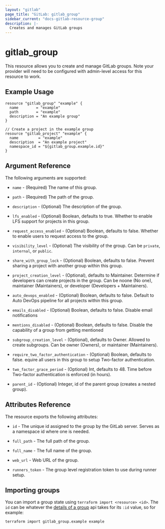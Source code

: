 ```yaml
---
layout: "gitlab"
page_title: "GitLab: gitlab_group"
sidebar_current: "docs-gitlab-resource-group"
description: |-
  Creates and manages GitLab groups
---
```


# gitlab\_group

This resource allows you to create and manage GitLab groups.
Note your provider will need to be configured with admin-level access for this resource to work.

## Example Usage

```hcl
resource "gitlab_group" "example" {
  name        = "example"
  path        = "example"
  description = "An example group"
}

// Create a project in the example group
resource "gitlab_project" "example" {
  name         = "example"
  description  = "An example project"
  namespace_id = "${gitlab_group.example.id}"
}
```

## Argument Reference

The following arguments are supported:

* `name` - (Required) The name of this group.

* `path` - (Required) The path of the group.

* `description` - (Optional) The description of the group.

* `lfs_enabled` - (Optional) Boolean, defaults to true.  Whether to enable LFS
support for projects in this group.

* `request_access_enabled` - (Optional) Boolean, defaults to false.  Whether to
enable users to request access to the group.

* `visibility_level` - (Optional) The visibility of the group. Can be `private`, `internal`, or `public`.

* `share_with_group_lock` - (Optional) Boolean, defaults to false.  Prevent sharing
a project with another group within this group.

* `project_creation_level` - (Optional), defaults to Maintainer.
Determine if developers can create projects
in the group. Can be noone (No one), maintainer (Maintainers),
or developer (Developers + Maintainers).

* `auto_devops_enabled` - (Optional) Boolean, defaults to false.  Default to Auto
DevOps pipeline for all projects within this group.

* `emails_disabled` - (Optional) Boolean, defaults to false.  Disable email notifications

* `mentions_disabled` - (Optional) Boolean, defaults to false.  Disable the capability
of a group from getting mentioned

* `subgroup_creation_level` - (Optional), defaults to Owner.
 Allowed to create subgroups.
Can be owner (Owners), or maintainer (Maintainers).

* `require_two_factor_authentication` - (Optional) Boolean, defaults to false.
equire all users in this group to setup Two-factor authentication.

* `two_factor_grace_period` - (Optional) Int, defaults to 48.
Time before Two-factor authentication is enforced (in hours).

* `parent_id` - (Optional) Integer, id of the parent group (creates a nested group).

## Attributes Reference

The resource exports the following attributes:

* `id` - The unique id assigned to the group by the GitLab server.  Serves as a
  namespace id where one is needed.
  
* `full_path` - The full path of the group.

* `full_name` - The full name of the group.

* `web_url` - Web URL of the group.

* `runners_token` - The group level registration token to use during runner setup.

## Importing groups

You can import a group state using `terraform import <resource> <id>`.  The
`id` can be whatever the [details of a group][details_of_a_group] api takes for
its `:id` value, so for example:

    terraform import gitlab_group.example example

[details_of_a_group]: https://docs.gitlab.com/ee/api/groups.html#details-of-a-group
